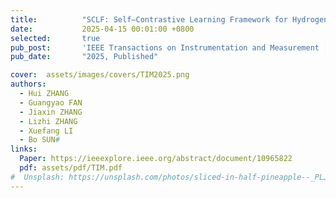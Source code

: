 ```yaml
---
title:          "SCLF: Self–Contrastive Learning Framework for Hydrogen Leakage Traceability"
date:           2025-04-15 00:01:00 +0800
selected:       true
pub_post:       'IEEE Transactions on Instrumentation and Measurement [JCR-Q1, TOP, IF=5.9]'
pub_date:       "2025, Published"

cover:  assets/images/covers/TIM2025.png
authors:
  - Hui ZHANG
  - Guangyao FAN
  - Jiaxin ZHANG
  - Lizhi ZHANG
  - Xuefang LI
  - Bo SUN#
links:
  Paper: https://ieeexplore.ieee.org/abstract/document/10965822
  pdf: assets/pdf/TIM.pdf
#  Unsplash: https://unsplash.com/photos/sliced-in-half-pineapple--_PLJZmHZzk
---
```

